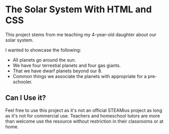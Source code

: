 # The Solar System With HTML and CSS

This project stems from me teaching my 4-year-old daughter about our solar system.

I wanted to showcase the following:

- All planets go around the sun.
- We have four terrestial planets and four gas giants.
- That we have dwarf planets beyond our 8.
- Common things we associate the planets with appropriate for a pre-schooler.

## Can I Use it?

Feel free to use this project as it's not an official STEAMius project as long as it's not for commercial use. Teachers and homeschool tutors are more than welcome use the resource without restriction in their classrooms or at home.
